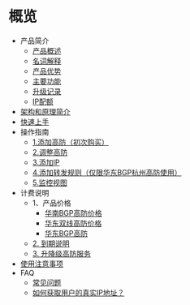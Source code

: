 # 概览

* 产品简介
    * [产品概述](security/uads/concepts/overview) 
    * [名词解释](security/uads/concepts/term) 
    * [产品优势](security/uads/concepts/advantage)
    * [主要功能](security/uads/concepts/function)
    * [升级记录](security/uads/concepts/change)
    * [IP配额](security/uads/concepts/ipnumbers)
* [架构和原理简介](security/uads/architecture)
* [快速上手](security/uads/common) 
* 操作指南
    * [1.添加高防（初次购买）](security/uads/opintro/add)
    * [2.调整高防](security/uads/opintro/upgrade)
    * [3.添加IP](security/uads/opintro/addip)
    * [4.添加转发规则（仅限华东BGP杭州高防使用）](security/uads/opintro/addrules)
    * [5.监控视图](security/uads/opintro/dashboard)
* 计费说明
    * 1、产品价格
        * [华南BGP高防价格](security/uads/price/prices/southern)
        * [华东双线高防价格](security/uads/price/prices/east)
        * [华东BGP高防](security/uads/price/prices/bgp)
    * [2. 到期说明](security/uads/price/invalid)
    * [3. 升降级高防服务](security/uads/price/upgrade)
* [使用注意事项](security/uads/warning)
* FAQ
    * [常见问题](security/uads/faq/game)
    * [如何获取用户的真实IP地址？](security/uads/faq/howtogetip)


   
    
   
   
    
        